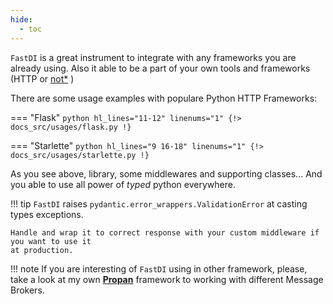 ```yaml
---
hide:
  - toc
---
```


`FastDI` is a great instrument to integrate with any frameworks you are already using.
Also it able to be a part of your own tools and frameworks (HTTP or [not*](https://lancetnik.github.io/Propan/) )

There are some usage examples with populare Python HTTP Frameworks:

=== "Flask"
    ```python hl_lines="11-12" linenums="1"
    {!> docs_src/usages/flask.py !}
    ```

=== "Starlette"
    ```python hl_lines="9 16-18" linenums="1"
    {!> docs_src/usages/starlette.py !}
    ```

As you see above, library, some middlewares and supporting classes... And you able to use
all power of *typed* python everywhere.

!!! tip
    `FastDI` raises `pydantic.error_wrappers.ValidationError` at casting types exceptions.

    Handle and wrap it to correct response with your custom middleware if you want to use it
    at production.

!!! note
    <a href="#"></a>
    If you are interesting of `FastDI` using in other framework, please, take a look
    at my own [**Propan**](https://lancetnik.github.io/Propan/) framework to working with different Message Brokers. 